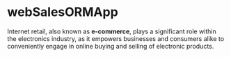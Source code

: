 # webSalesORMApp
Internet retail, also known as **e-commerce**, plays a significant role within the electronics industry, as it empowers businesses and consumers alike to conveniently engage in online buying and selling of electronic products. 
